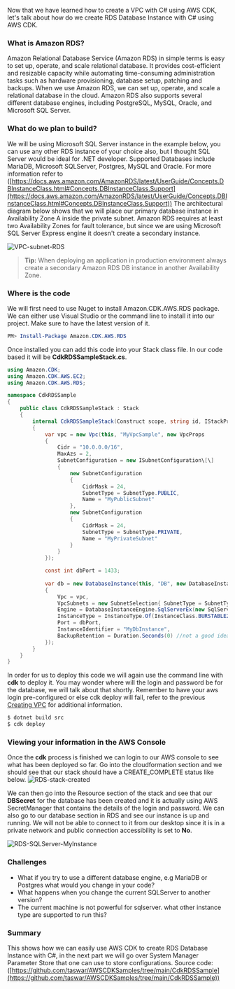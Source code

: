 Now that we have learned how to create a VPC with C# using AWS CDK, let's talk about how do we create RDS Database Instance with C# using AWS CDK.

### What is Amazon RDS?

Amazon Relational Database Service (Amazon RDS) in simple terms is easy to set up, operate, and scale relational database. It provides cost-efficient and resizable capacity while automating time-consuming administration tasks such as hardware provisioning, database setup, patching and backups. When we use Amazon RDS, we can set up, operate, and scale a relational database in the cloud. Amazon RDS also supports several different database engines, including PostgreSQL, MySQL, Oracle, and Microsoft SQL Server.

### What do we plan to build?

We will be using Microsoft SQL Server instance in the example below, you can use any other RDS instance of your choice also, but I thought SQL Server would be ideal for .NET developer. Supported Databases include MariaDB, Microsoft SQLServer, Postgres, MySQL and Oracle. For more information refer to ([https://docs.aws.amazon.com/AmazonRDS/latest/UserGuide/Concepts.DBInstanceClass.html#Concepts.DBInstanceClass.Support](https://docs.aws.amazon.com/AmazonRDS/latest/UserGuide/Concepts.DBInstanceClass.html#Concepts.DBInstanceClass.Support)) The architectural diagram below shows that we will place our primary database instance in Availability Zone A inside the private subnet. Amazon RDS requires at least two Availability Zones for fault tolerance, but since we are using Microsoft SQL Server Express engine it doesn't create a secondary instance. 

![VPC-subnet-RDS](http://taswar.zeytinsoft.com/wp-content/uploads/2021/04/VPC-subnet-RDS.png, "VPC-subnet-RDS")


> **Tip:** When deploying an application in production environment always create a secondary 
> Amazon RDS DB instance in another Availability Zone. 


### Where is the code

We will first need to use Nuget to install Amazon.CDK.AWS.RDS package. We can either use Visual Studio or the command line to install it into our project. Make sure to have the latest version of it.
``` powershell
PM> Install-Package Amazon.CDK.AWS.RDS
```
Once installed you can add this code into your Stack class file. In our code based it will be **CdkRDSSampleStack.cs**.

``` csharp
using Amazon.CDK;
using Amazon.CDK.AWS.EC2;
using Amazon.CDK.AWS.RDS;

namespace CdkRDSSample
{
    public class CdkRDSSampleStack : Stack
    {
        internal CdkRDSSampleStack(Construct scope, string id, IStackProps props = null) : base(scope, id, props)
        {
            var vpc = new Vpc(this, "MyVpcSample", new VpcProps
            {
                Cidr = "10.0.0.0/16",
                MaxAzs = 2,
                SubnetConfiguration = new ISubnetConfiguration\[\]
                {
                    new SubnetConfiguration
                    {
                        CidrMask = 24,
                        SubnetType = SubnetType.PUBLIC,
                        Name = "MyPublicSubnet"
                    },
                    new SubnetConfiguration
                    {
                        CidrMask = 24,
                        SubnetType = SubnetType.PRIVATE,
                        Name = "MyPrivateSubnet"
                    }
                }
            });

            const int dbPort = 1433;
            
            var db = new DatabaseInstance(this, "DB", new DatabaseInstanceProps
            {
                Vpc = vpc,
                VpcSubnets = new SubnetSelection{ SubnetType = SubnetType.PRIVATE },
                Engine = DatabaseInstanceEngine.SqlServerEx(new SqlServerExInstanceEngineProps { Version = SqlServerEngineVersion.VER\_14 }),
                InstanceType = InstanceType.Of(InstanceClass.BURSTABLE2, InstanceSize.MICRO),
                Port = dbPort,
                InstanceIdentifier = "MyDbInstance",
                BackupRetention = Duration.Seconds(0) //not a good idea in prod, for this sample code it's ok
            });
        }
    }
}
```

In order for us to deploy this code we will again use the command line with **cdk** to deploy it. You may wonder where will the login and password be for the database, we will talk about that shortly. Remember to have your aws login pre-configured or else cdk deploy will fail, refer to the previous [Creating VPC](http://taswar.zeytinsoft.com/using-aws-cdk-to-create-a-vpc-in-c/) for additional information.

``` bash
$ dotnet build src
$ cdk deploy
```

### Viewing your information in the AWS Console

Once the **cdk** process is finished we can login to our AWS console to see what has been deployed so far. Go into the cloudformation section and we should see that our stack should have a CREATE\_COMPLETE status like below. 
![RDS-stack-created](http://taswar.zeytinsoft.com/wp-content/uploads/2021/04/RDS-stack-created.png, "RDS-stack-created") 

We can then go into the Resource section of the stack and see that our **DBSecret** for the database has been created and it is actually using AWS SecretManager that contains the details of the login and password. We can also go to our database section in RDS and see our instance is up and running. We will not be able to connect to it from our desktop since it is in a private network and public connection accessibility is set to **No**. 

![RDS-SQLServer-MyInstance](http://taswar.zeytinsoft.com/wp-content/uploads/2021/04/RDS-SQLServer-MyInstance.png, "RDS-SQLServer-MyInstance")

### Challenges

*   What if you try to use a different database engine, e.g MariaDB or Postgres what would you change in your code?
*   What happens when you change the current SQLServer to another version?
*   The current machine is not powerful for sqlserver. what other instance type are supported to run this?


### Summary

This shows how we can easily use AWS CDK to create RDS Database Instance with C#, in the next part we will go over System Manager Parameter Store that one can use to store configurations. Source code: ([https://github.com/taswar/AWSCDKSamples/tree/main/CdkRDSSample](https://github.com/taswar/AWSCDKSamples/tree/main/CdkRDSSample))
